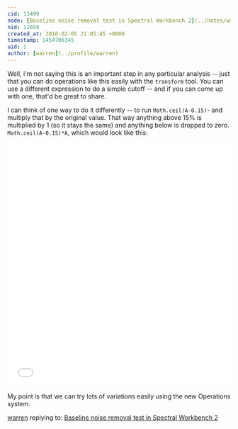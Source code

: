 ```yaml
---
cid: 13499
node: [Baseline noise removal test in Spectral Workbench 2](../notes/warren/02-05-2016/noise-removal-test-in-spectral-workbench-2)
nid: 12659
created_at: 2016-02-05 21:05:45 +0000
timestamp: 1454706345
uid: 1
author: [warren](../profile/warren)
---
```


Well, i'm not saying this is an important step in any particular analysis -- just that you can do operations like this easily with the `transform` tool. You can use a different expression to do a simple cutoff -- and if you can come up with one, that'd be great to share. 

I can think of one way to do it differently -- to run `Math.ceil(A-0.15)`- and multiply that by the original value. That way anything above 15% is multiplied by 1 (so it stays the same) and anything below is dropped to zero. `Math.ceil(A-0.15)*A`, which would look like this:

<iframe width='100%' height='550px' style='border:none;' src='//spectralworkbench.org/sets/embed2/3164'></iframe>

My point is that we can try lots of variations easily using the new Operations system. 

[warren](../profile/warren) replying to: [Baseline noise removal test in Spectral Workbench 2](../notes/warren/02-05-2016/noise-removal-test-in-spectral-workbench-2)

